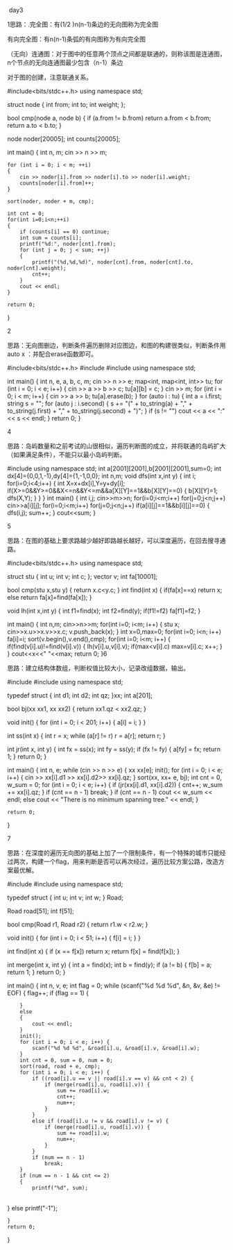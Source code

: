 ​                                                                     day3

1思路：.完全图：有(1/2 )n(n-1)条边的无向图称为完全图

有向完全图：有n(n-1)条弧的有向图称为有向完全图

（无向）连通图：对于图中的任意两个顶点之间都是联通的，则称该图是连通图，n个节点的无向连通图最少包含（n-1）条边

对于图的创建，注意联通关系。

#include<bits/stdc++.h>
using namespace std;

struct node
{
	int from;
	int to;
	int weight;
};

bool cmp(node a, node b)
{
	if (a.from != b.from)
		return a.from < b.from;
	return a.to < b.to;
}

node noder[20005];
int counts[20005];

int main()
{
	int n, m;
	cin >> n >> m;

	for (int i = 0; i < m; ++i)
	{
		cin >> noder[i].from >> noder[i].to >> noder[i].weight;
		counts[noder[i].from]++;
	}
	
	sort(noder, noder + m, cmp);
	
	int cnt = 0;
	for(int i=0;i<n;++i)
	{
		if (counts[i] == 0) continue;
		int sum = counts[i];
		printf("%d:", noder[cnt].from);
		for (int j = 0; j < sum; ++j)
		{ 
			printf("(%d,%d,%d)", noder[cnt].from, noder[cnt].to, noder[cnt].weight);
			cnt++;
		}
		cout << endl;
	}
	
	return 0;
}

2

思路：无向图删边，判断条件遍历删除对应图边，和图的构建很类似，判断条件用auto x ：并配合erase函数即可。 

#include<bits/stdc++.h>
#include<cstring>
#include<map>
using namespace std;

int main() {
    int n, e, a, b, c, m;
    cin >> n >> e;
    map<int, map<int, int>> tu;
    for (int i = 0; i < e; i++) {
        cin >> a >> b >> c;
        tu[a][b] = c;
    }
    cin >> m;
    for (int i = 0; i < m; i++) {
        cin >> a >> b;
        tu[a].erase(b);
    }
    for (auto i : tu) {
        int a = i.first;
        string s = "";
        for (auto j : i.second) {
            s += "(" + to_string(a) + "," + to_string(j.first) + "," + to_string(j.second) + ")";
        }
        if (s != "") cout << a << ":" << s << endl;
    }
    return 0;
}

4

思路：岛屿数量和之前考试的山很相似，遍历判断图的成立，并将联通的岛屿扩大（如果满足条件），不能只以最小岛屿判断。

#include <iostream>
using namespace std;
int a[2001][2001],b[2001][2001],sum=0;
int dx[4]={0,0,1,-1},dy[4]={1,-1,0,0};
int n,m;
void dfs(int x,int y)
{
    int i;
    for(i=0;i<4;i++)
    {
        int X=x+dx[i],Y=y+dy[i];
        if(X>=0&&Y>=0&&X<=n&&Y<=m&&a[X][Y]==1&&b[X][Y]==0)
        {
            b[X][Y]=1;
            dfs(X,Y);
        }
    }
}
int main()
{
    int i,j;
    cin>>m>>n;
    for(i=0;i<m;i++)
        for(j=0;j<n;j++)
            cin>>a[i][j];
    for(i=0;i<m;i++)
        for(j=0;j<n;j++)
            if(a[i][j]==1&&b[i][j]==0)
            {
                dfs(i,j);
                sum++;
            }
            cout<<sum;
}

5

思路：在图的基础上要求路越少越好即路越长越好，可以深度遍历，在回去搜寻通路。

#include<bits/stdc++.h>
using namespace std;

struct stu {
	int u;
	int v;
	int c;
};
vector<stu> v;
int fa[10001];

bool cmp(stu x,stu y) {
	return x.c<y.c;
}
int find(int x) {
	if(fa[x]==x)
		return x;
	else
		return fa[x]=find(fa[x]);
}

void lh(int x,int y) {
	int f1=find(x);
	int f2=find(y);
	if(f1!=f2)
		fa[f1]=f2;
}

int main() {
	int n,m;
	cin>>n>>m;
	for(int i=0; i<m; i++) {
		stu x;
		cin>>x.u>>x.v>>x.c;
		v.push_back(x);
	}
	int x=0,max=0;
	for(int i=0; i<n; i++)
		fa[i]=i;
	sort(v.begin(),v.end(),cmp);
	for(int i=0; i<m; i++) {
	if(find(v[i].u)!=find(v[i].v)) {
			lh(v[i].u,v[i].v);
			if(max<v[i].c)
				max=v[i].c;
			x++;
		}
	}
	cout<<x<<" "<<max;
	    return 0;
}6

思路：建立结构体数组，判断权值比较大小，记录改组数据，输出。

#include <iostream>
#include<algorithm>
using namespace std;

typedef struct {
	int d1;
	int d2;
	int qz; 
}xx;
int a[201];

bool bj(xx xx1, xx xx2) {
	return xx1.qz < xx2.qz;
}

void init() {
	for (int i = 0; i < 201; i++) {
		a[i] = i;
	}
}

int ss(int x) {
	int r = x;
	while (a[r] != r)
		r = a[r];
	return r;
}

int jr(int x, int y) {
	int fx = ss(x);
	int fy = ss(y);
	if (fx != fy) {
		a[fy] = fx;
		return 1;
	}
	return 0;
}

int main() {
	int n, e;
	while (cin >> n >> e) {
		xx xx[e];
		init();
		for (int i = 0; i < e; i++) {
			cin >> xx[i].d1 >> xx[i].d2>> xx[i].qz;
		}
		sort(xx, xx+ e, bj); 
		int cnt = 0, w_sum = 0; 
		for (int i = 0; i < e; i++) {
			if (jr(xx[i].d1, xx[i].d2)) {
				cnt++;
				w_sum += xx[i].qz;
			}
			if (cnt == n - 1)
				break;
		}
		if (cnt == n - 1)
			cout << w_sum << endl;
		else cout << "There is no minimum spanning tree." << endl;
	}

	return 0;

}

7

思路：在深度的遍历无向图的基础上加了一个限制条件，有一个特殊的城市只能经过两次，构建一个flag，用来判断是否可以再次经过，遍历比较方案公路，改造方案最优解。

#include <algorithm>
#include <iostream>
using namespace std;

typedef struct {
    int u;
    int v;
    int w;
} Road;

Road road[51];
int f[51];

bool cmp(Road r1, Road r2) { return r1.w < r2.w; }

void init() {
    for (int i = 0; i < 51; i++) {
        f[i] = i;
    }
}

int find(int x) {
    if (x == f[x])
        return x;
    return f[x] = find(f[x]);
}

int merge(int x, int y) {
    int a = find(x);
    int b = find(y);
    if (a != b) {
        f[b] = a;
        return 1;
    }
    return 0;
}

int main() {
    int n, v, e;
    int flag = 0;
    while (scanf("%d %d %d", &n, &v, &e) != EOF) {
        flag++;
        if (flag == 1)
        {

        }
        else
        {
            cout << endl;
        }
        init();
        for (int i = 0; i < e; i++) {
            scanf("%d %d %d", &road[i].u, &road[i].v, &road[i].w);
        }
        int cnt = 0, sum = 0, num = 0;
        sort(road, road + e, cmp);
        for (int i = 0; i < e; i++) {
            if ((road[i].u == v || road[i].v == v) && cnt < 2) {
                if (merge(road[i].u, road[i].v)) {
                    sum += road[i].w;
                    cnt++;
                    num++;
                }
            }
            else if (road[i].u != v && road[i].v != v) {
                if (merge(road[i].u, road[i].v)) {
                    sum += road[i].w;
                    num++;
                }
            }
            if (num == n - 1)
                break;
        }
        if (num == n - 1 && cnt <= 2)
        {
            printf("%d", sum);


​         
        }
        else
            printf("-1");
       
    }
    return 0;
}